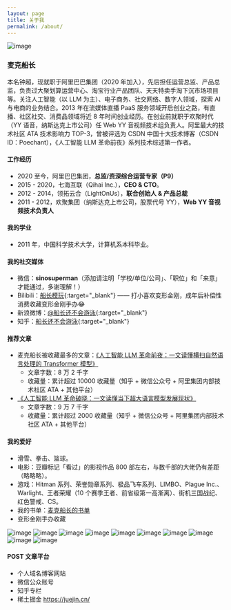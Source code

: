 ```yaml
---
layout: page
title: 关于我
permalink: /about/
---
```


![image](/img/about/avatar.jpg)

### 麦克船长

本名钟超，现就职于阿里巴巴集团（2020 年加入），先后担任运营总监、产品总监，负责过大聚划算运营中心、淘宝行业产品团队、天天特卖手淘下沉市场项目等。关注人工智能（以 LLM 为主）、电子商务、社交网络、数字人领域，探索 AI 与电商的业务结合。2013 年在流媒体直播 PaaS 服务领域开启创业之路，有直播、社区社交、消费品领域将近 8 年时间创业经历。在创业前就职于欢聚时代（YY 语音，纳斯达克上市公司）任 Web YY 音视频技术组负责人。阿里最大的技术社区 ATA 技术影响力 TOP-3，曾被评选为 CSDN 中国十大技术博客（CSDN ID：Poechant），《人工智能 LLM 革命前夜》系列技术综述第一作者。

#### 工作经历

* 2020 至今，阿里巴巴集团，**总监/资深综合运营专家（P9）**
* 2015 - 2020，七海互联（Qihai Inc.），**CEO & CTO**。
* 2012 - 2014，领拓云合（LightOnUs），**联合创始人 & 产品总裁**
* 2011 - 2012，欢聚集团（纳斯达克上市公司，股票代号 YY），**Web YY 音视频技术负责人**

#### 我的学业

* 2011 年，中国科学技术大学，计算机系本科毕业。

#### 我的社交媒体

* 微信：**sinosuperman**（添加请注明「学校/单位/公司」、「职位」和「来意」才能通过，多谢理解！）
* Bilibili：[<u>船长模玩</u>](https://space.bilibili.com/482553760){:target="_blank"} —— 打小喜欢变形金刚，成年后补偿性消费收藏变形金刚手办😂
* 新浪微博：[<u>@船长还不会游泳</u>](http://weibo.com/lauginhom){:target="_blank"}
* 知乎：[<u>船长还不会游泳</u>](https://www.zhihu.com/people/poechant){:target="_blank"}

#### 推荐文章

* 麦克船长被收藏最多的文章：[《人工智能 LLM 革命前夜：一文读懂横扫自然语言处理的 Transformer 模型》](https://www.mikecaptain.com/2023/01/22/captain-aigc-1-transformer/)
	* 文章字数：8 万 2 千字
	* 收藏量：累计超过 10000 收藏量（知乎 + 微信公众号 + 阿里集团内部技术社区 ATA + 其他平台）
* [《人工智能 LLM 革命破晓：一文读懂当下超大语言模型发展现状》](https://www.mikecaptain.com/2023/03/06/captain-aigc-2-llm/)
	* 文章字数：9 万 7 千字
	* 收藏量：累计超过 2000 收藏量（知乎 + 微信公众号 + 阿里集团内部技术社区 ATA + 其他平台）

#### 我的爱好

* 滑雪、拳击、篮球。
* 电影：豆瓣标记「看过」的影视作品 800 部左右，与数千部的大佬仍有差距（略略略）。
* 游戏：Hitman 系列、荣誉勋章系列、极品飞车系列、LIMBO、Plague Inc.、Warlight、王者荣耀（10 个赛季王者、前省级第一高渐离）、街机三国战纪、红色警戒、CS。
* 我的书单：[麦克船长的书单](/booklist/)
* 变形金刚手办收藏

![image](/img/about/photo_10.jpg)
![image](/img/about/photo_2.jpg)
![image](/img/about/photo_6.jpg)
![image](/img/about/photo_3.jpg)
![image](/img/about/photo_4.jpg)
![image](/img/about/photo_5.jpg)
![image](/img/about/photo_1.jpg)
![image](/img/about/photo_7.jpg)
![image](/img/about/photo_8.jpg)
![image](/img/about/photo_9.jpg)

#### POST 文章平台

* 个人域名博客网站
* 微信公众账号
* 知乎专栏
* 稀土掘金 https://juejin.cn/